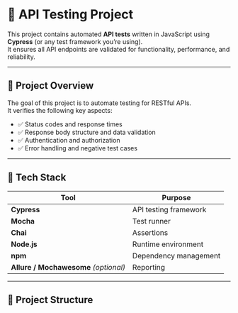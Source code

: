 # 🧪 API Testing Project

This project contains automated **API tests** written in JavaScript using **Cypress** (or any test framework you’re using).  
It ensures all API endpoints are validated for functionality, performance, and reliability.

---

## 🚀 Project Overview

The goal of this project is to automate testing for RESTful APIs.  
It verifies the following key aspects:
- ✅ Status codes and response times  
- ✅ Response body structure and data validation  
- ✅ Authentication and authorization  
- ✅ Error handling and negative test cases  

---

## 🧰 Tech Stack

| Tool | Purpose |
|------|----------|
| **Cypress** | API testing framework |
| **Mocha** | Test runner |
| **Chai** | Assertions |
| **Node.js** | Runtime environment |
| **npm** | Dependency management |
| **Allure / Mochawesome** *(optional)* | Reporting |

---

## 📁 Project Structure

